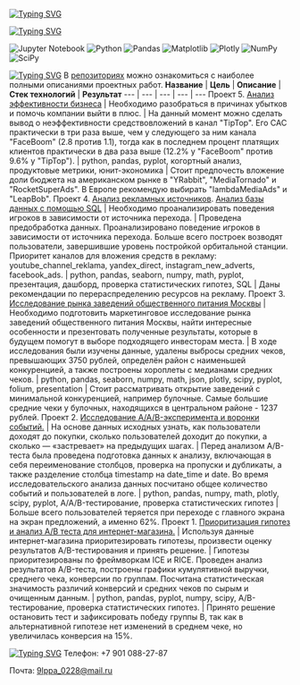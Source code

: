 <a href="https://git.io/typing-svg"><img src="https://readme-typing-svg.herokuapp.com?font=Bruno+Ace+SC&size=46&duration=1500&pause=3500&color=1FBFF6FF&center=true&vCenter=true&width=1000&height=100&lines=My+name+is+Yaroslav+Valerievich;I+am+a+data+analyst" alt="Typing SVG" /></a>


<!--
**YarValerievich/YarValerievich** is a ✨ _special_ ✨ repository because its `README.md` (this file) appears on your GitHub profile.

Here are some ideas to get you started:

- 🔭 I’m currently working on ...
- 🌱 I’m currently learning ...
- 👯 I’m looking to collaborate on ...
- 🤔 I’m looking for help with ...
- 💬 Ask me about ...
- 📫 How to reach me: ...
- 😄 Pronouns: ...
- ⚡ Fun fact: ...
-->
<a href="https://git.io/typing-svg"><img src="https://readme-typing-svg.herokuapp.com?font=Bruno+Ace+SC&size=36&duration=2000&pause=3000&color=336DCDEB&vCenter=true&width=1000&height=100&lines=Technology+stack;%D0%A1%D1%82%D0%B5%D0%BA+%D1%82%D0%B5%D1%85%D0%BD%D0%BE%D0%BB%D0%BE%D0%B3%D0%B8%D0%B9" alt="Typing SVG" /></a>

![Jupyter Notebook](https://img.shields.io/badge/jupyter-%23FA0F00.svg?style=for-the-badge&logo=jupyter&logoColor=white) 
![Python](https://img.shields.io/badge/python-3670A0?style=for-the-badge&logo=python&logoColor=ffdd54) 
![Pandas](https://img.shields.io/badge/pandas-%23150458.svg?style=for-the-badge&logo=pandas&logoColor=white) 
![Matplotlib](https://img.shields.io/badge/Matplotlib-%23ffffff.svg?style=for-the-badge&logo=Matplotlib&logoColor=black) 
![Plotly](https://img.shields.io/badge/Plotly-%233F4F75.svg?style=for-the-badge&logo=plotly&logoColor=white) 
![NumPy](https://img.shields.io/badge/numpy-%23013243.svg?style=for-the-badge&logo=numpy&logoColor=white) 
![SciPy](https://img.shields.io/badge/SciPy-%230C55A5.svg?style=for-the-badge&logo=scipy&logoColor=%white)

<a href="https://git.io/typing-svg"><img src="https://readme-typing-svg.herokuapp.com?font=Bruno+Ace+SC&size=36&duration=2000&pause=3000&color=336DCDEB&vCenter=true&width=1000&height=100&lines=Projects;%D0%9F%D1%80%D0%BE%D0%B5%D0%BA%D1%82%D1%8B" alt="Typing SVG" /></a>
В [репозиториях](https://github.com/YarValerievich?tab=repositories) можно ознакомиться с наиболее полными описаниями проектных работ.
**Название** | **Цель** | **Описание** | **Стек технологий** | **Результат** 
--- | --- | --- | --- | ---
Проект 5. [Анализ эффективности бизнеса](https://nbviewer.org/github/YarValerievich/Project5_business_performance_analysis/blob/main/business_performance_analysis.ipynb) | Необходимо разобраться в причинах убытков и помочь компании выйти в плюс. | На данный момент можно сделать вывод о неэффективности средствовложений в канал "TipTop". Его CAC практически в три раза выше, чем у следующего за ним канала "FaceBoom" (2.8 против 1.1), тогда как в последнем процент платящих клиентов практически в два раза выше (12.2% у "FaceBoom" против 9.6% у "TipTop"). | python, pandas, pyplot, когортный анализ, продуктовые метрики, юнит-экономика | Стоит предпочесть вложение доли бюджета на американском рынке в "YRabbit", "MediaTornado" и "RocketSuperAds". В Европе рекомендую выбирать "lambdaMediaAds" и "LeapBob".
Проект 4. [Анализ рекламных источников](https://nbviewer.org/github/YarValerievich/Project4_advertising_sources_dashboard/blob/main/Project4_advertising_sources_dashboard.ipynb). [Анализ базы данных с помощью SQL](https://nbviewer.org/github/YarValerievich/Project4_advertising_sources_dashboard/blob/main/Project4_sql.ipynb) | Необходимо проанализировать поведения игроков в зависимости от источника перехода. | Проведена предобработка данных. Проанализировано поведение игроков в зависимости от источника перехода. Больше всего построек возводят пользователи, завершившие уровень постройкой орбитальной станции. Приоритет каналов для вложения средств в рекламу: youtube_channel_reklama, yandex_direct, instagram_new_adverts, facebook_ads. | python, pandas, seaborn, numpy, math, pyplot, презентация, дашборд, проверка статистических гипотез, SQL | Даны рекомендации по перераспределению ресурсов на рекламу.
Проект 3. [Исследование рынка заведений общественного питания Москвы](https://nbviewer.org/github/YarValerievich/Project3_analysis_moscow_places/blob/main/Project3_analysis_moscow_places.ipynb) | Необходимо подготовить маркетинговое исследование рынка заведений общественного питания Москвы, найти интересные особенности и презентовать полученные результаты, которые в будущем помогут в выборе подходящего инвесторам места. | В ходе исследования были изучены данные, удалены выбросы средних чеков, превышающих 3750 рублей, определён район с наименьшей конкуренцией, а также построены хороплеты с медианами средних чеков. | python, pandas, seaborn, numpy, math, json, plotly, scipy, pyplot, folium, presentation | Стоит рассматривать открытие заведений с минимальной конкуренцией, например булочные. Самые большие средние чеки у булочных, находящихся в центральном районе - 1237 рублей.
Проект 2. [Исследование A/A/B-эксперимента и воронки событий.](https://nbviewer.org/github/YarValerievich/Project2_AAB-test_sales_funnel/blob/main/Project2_AAB-test_sales_funnel.ipynb) | На основе данных исходных узнать, как пользователи доходят до покупки, сколько пользователей доходит до покупки, а сколько — «застревает» на предыдущих шагах. | Перед анализом A/B-теста была проведена подготовка данных к анализу, включающая в себя переименование столбцов, проверка на пропуски и дубликаты, а также разделение столбца timestamp на date_time и date. Во время исследовательского анализа данных посчитано общее количество событий и пользователей в логе. | python, pandas, numpy, math, plotly, scipy, pyplot, A/A/B-тестирование, проверка статистических гипотез | Больше всего пользователей теряется при переходе с главного экрана на экран предложений, а именно 62%.
Проект 1. [Приоритизация гипотез и анализ A/B теста для интернет-магазина.](https://nbviewer.org/github/YarValerievich/Project1_AB-test_hypothesis/blob/main/Project1_AB-test_hypothesis.ipynb) | Используя данные интернет-магазина приоритезировать гипотезы, произвести оценку результатов A/B-тестирования и принять решение. | Гипотезы приоритезированы по фреймворкам ICE и RICE. Проведен анализ результатов A/B-теста, построены графики кумулятивной выручки, среднего чека, конверсии по группам. Посчитана статистическая значимость различий конверсий и средних чеков по сырым и очищенным данным. | python, pandas, pyplot, numpy, scipy, A/B-тестирование, проверка статистических гипотез. | Принято решение остановить тест и зафиксировать победу группы B, так как в альтернативной гипотезе нет изменений в среднем чеке, но увеличилась конверсия на 15%.

<a href="https://git.io/typing-svg"><img src="https://readme-typing-svg.herokuapp.com?font=Bruno+Ace+SC&size=36&duration=2000&pause=3000&color=336DCDEB&vCenter=true&width=1000&height=100&lines=Contacts;%D0%9A%D0%BE%D0%BD%D1%82%D0%B0%D0%BA%D1%82%D1%8B" alt="Typing SVG" /></a>
Телефон: +7 901 088-27-87

Почта: 9lppa_0228@mail.ru
